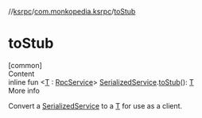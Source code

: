 //[ksrpc](../index.md)/[com.monkopedia.ksrpc](index.md)/[toStub](to-stub.md)



# toStub  
[common]  
Content  
inline fun <[T](to-stub.md) : [RpcService](-rpc-service/index.md)> [SerializedService](../com.monkopedia.ksrpc.channels/-serialized-service/index.md).[toStub](to-stub.md)(): [T](to-stub.md)  
More info  


Convert a [SerializedService](../com.monkopedia.ksrpc.channels/-serialized-service/index.md) to a [T](to-stub.md) for use as a client.

  



